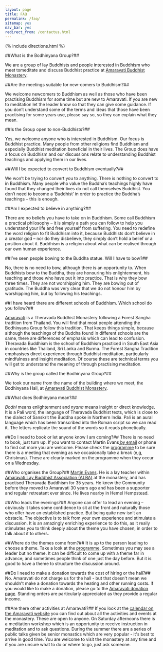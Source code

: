 ```yaml
---
layout: page
title: FAQ
permalink: /faq/
sitemap: yes
nav_bar: yes
redirect_from: /contactus.html
---
```


{% include directions.html %}


##What is the Bodhinyana Group?##
  
 We are a group of lay Buddhists and people interested in Buddhism who meet tomeditate and discuss Buddhist practice at <a href="http://www.amaravati.org/visiting/getting-here/">Amaravati Buddhist Monastery</a>.
 
##Are the meetings suitable for new-comers to Buddhism?##

We welcome newcomers to Buddhism as well as those who have been practising Buddhism for some time but are new to Amaravati. If you are new to meditation let the leader know so that they can give some guidance. If you don’t understand some of the terms and ideas that those have been practising for some years use, please say so, so they can explain what they mean.

##Is the Group open to non-Buddhists?##
  
Yes, we welcome anyone who is interested in Buddhism. Our focus is Buddhist practice. Many people from other religions find Buddhism and especially Buddhist meditation beneficial in their lives. The Group does have a focus on Buddhism and our discussions relate to understanding Buddhist teachings and applying them in our lives. 
  
 
##Will I be expected to convert to Buddhism eventually?##
 
We won’t be trying to convert you to anything. There is nothing to convert to in Buddhism. Many people who value the Buddha’s teachings highly have found that they changed their lives do not call themselves Buddhist. You don’t need to become a ‘Buddhist’ in order to practice the Buddha’s teachings – this is enough. 
 
 
##Am I expected to believe in anything?##
 
There are no beliefs you have to take on in Buddhism. Some call Buddhism a practical philosophy – it is simply a path you can follow to help you understand your life and free yourself from suffering. You need to redefine the word religion to fit Buddhism into it, because Buddhists don’t believe in a creator god – nor do they disbelieve, they simply don’t hold a belief or a position about it. Buddhism is a religion about what can be realised through our own human experience.
 
 
##I’ve seen people bowing to the Buddha statue. Will I have to bow?##
 
No, there is no need to bow, although there is an opportunity to. When Buddhists bow to the Buddha, they are honouring his enlightenment, his teaching and those who have put it into practice. That is why they bow three times. They are not worshipping him. They are bowing out of gratitude. The Buddha was very clear that we do not honour him by worshipping him, but by following his teachings.
 
 
##I have heard there are different schools of Buddhism. Which school do you follow?##
 
<a href="http://www.amaravati.org/">Amaravati</a> is a Theravada Buddhist Monastery following a Forest Sangha tradition from Thailand. You will find that most people attending the Bodhinyana Group follow this tradition. That keeps things simple, because although the teachings of the Buddha found in different schools are the same, there are differences of emphasis which can lead to confusion. Theravada Buddhism is the school of Buddhism practiced in South East Asia in countries like Thailand, Sri Lanka and Burma. The Forest Sangha Tradition emphasises direct experience through Buddhist meditation, particularly mindfulness and insight meditation. Of course these are technical terms you will get to understand the meaning of through practising meditation. 
 
##Why is the group called the Bodhinyana Group?##
 
We took our name from the name of the building where we meet, the Bodhinyana Hall, at <a href="http://www.amaravati.org/">Amaravati Buddhist Monastery</a>. 
 
##What does Bodhinyana mean?##
 
<i>Bodhi</i> means enlightenment and <i>nyana</i> means insight or direct knowledge. It is a Pali word, the language of Theravada Buddhist texts, which is close to the dialect of Sanskrit the Buddha spoke in Northern India. Pali is an aural language which has been transcribed into the Roman script so we can read it. The letters replicate the sound of the words so it reads phonetically. 
 
##Do I need to book or let anyone know I am coming?##
There is no need to book, just turn up. If you want to contact Martin Evans<a href="mailto:martin.evans350@ntlworld.com"> by email</a> or phone to find out more you are welcome. Please check the <a href="../programme/">programme</a> to be sure there is a meeting that evening as we occasionally take a break (e,g, Christmas). These are clearly marked on the programme when they occur on a Wednesday. 
 
##Who organises the Group?##
<a href="../aboutus/#martin-evans">Martin Evans</a>. He is a lay teacher within <a href="http://www.buddhacommunity.net/">Amaravati Lay Buddhist Association (ALBA)</a> at the monastery, and has practised Theravada Buddhism for 35 years. He knew the Community before they moved to Amaravati 30 years ago and has been a supporter and regular retreatant ever since. He lives nearby in Hemel Hempstead. 
 
##Who leads the evenings?##
Anyone can offer to lead an evening – obviously it takes some confidence to sit at the front and naturally those who offer have an established practice. But being quite new isn’t an obstacle. The objective is to talk from your own experience and stimulate a discussion. It is an amazingly enriching experience to do this, as it really stimulates you to think deeply about the theme you have chosen, in order to talk about it to others.
 
##Where do the themes come from?##
It is up to the person leading to choose a theme. Take a look at the <a href="../programme/">programme</a>. Sometimes you may see a leader but no theme. It can be difficult to come up with a theme far in advance, and sometimes people think of one just the day before. But it is good to have a theme to structure the discussion around. 

##Do I need to make a donation towards the cost of hiring or the hall?##
No. Amaravati do not charge us for the hall - but that doesn't mean we shouldn't make a donation towards the heating and other running costs. If you would like to make a donation, please go to the <a href="http://www.amaravati.org/support/donations/">Amaravati donation page</a>. Standing orders are particularly appreciated as they provide a regular income.

##Are there other activities at Amaravati?##
If you look at the <a href="http://www.amaravati.org/calendar/">calendar on the Amaravati website</a> you can find out about all the activities and events at the monastery. These are open to anyone. On Saturday afternoons there is a meditation workshop which is an opportunity to receive instruction in meditation and to ask questions. During the summer there are a series of public talks given be senior monastics which are very popular - it's best to arrive in good time. You are welcome to visit the monastery at any time and if you are unsure what to do or where to go, just ask someone. 
